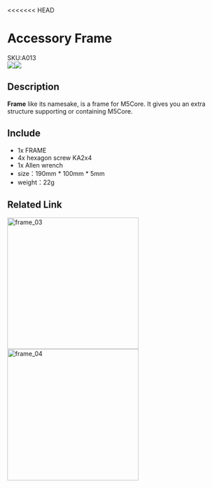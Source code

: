 <<<<<<< HEAD
# Accessory Frame

<div class="badge badge-pill badge-primary product_sku_tag">SKU:A013</div>

<div class="product_pic"><img src="assets/img/product_pics/accessory/frame_01.webp"><img src="assets/img/product_pics/accessory/frame_02.webp"></div>

## Description

**Frame** like its namesake, is a frame for M5Core.  It gives you an extra structure supporting or containing M5Core.

## Include

-  1x FRAME
-  4x hexagon screw KA2x4
-  1x Allen wrench
-  size：190mm * 100mm * 5mm
-  weight：22g

## Related Link

<img src="assets/img/product_pics/accessory/frame_03.webp" alt="frame_03" width="300px" height="300px">

<img src="assets/img/product_pics/accessory/frame_04.webp" alt="frame_04" width="300px" height="300px">

<script>

   var purchase_link = 'https://m5stack.com/collections/m5-accessory/products/frame-panel-extended-install-components';

   anchor_search(purchase_link);
   scrollFunc();

</script>